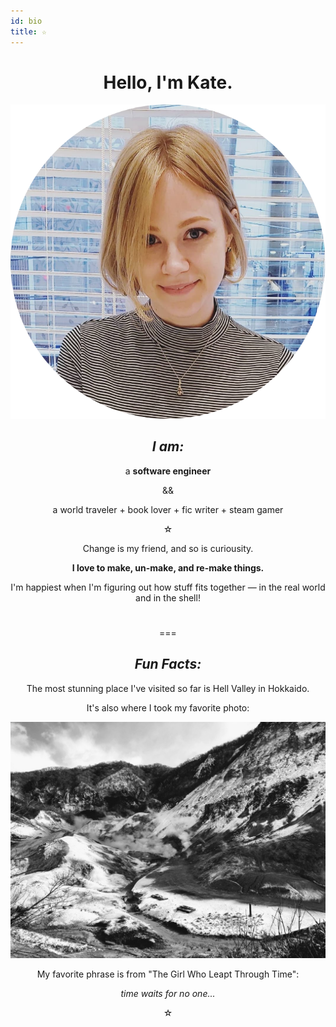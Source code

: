 ```yaml
---
id: bio
title: ☆
---
```


<div align="center">
<h1></h1>
<h1>Hello, I'm Kate.</h1>

![pfp](./assets/pfp.jpg)

</div>
<div align="center">
  <h2><em>I am:</em></h2>
    <p>a <strong>software engineer</strong></p>
    <p>&&</p>
    <p>a world traveler  +  book lover  +  fic writer  +  steam gamer</p>
</div>

<div align="center">
  <p></p>
  <p>☆</p>
	<p></p>
  <p>Change is my friend, and so is curiousity.</p>
  <p><strong>I love to make, un-make, and re-make things.</strong></p>
  <p>I'm happiest when I'm figuring out how stuff fits together — in the real world and in the shell!</p>
</div>

<div align="center">
<h1></h1>
  <p>===</p>
  <h2><em>Fun Facts:</em></h2>
  <p>The most stunning place I've visited so far is Hell Valley in Hokkaido.</p>
  <p>It's also where I took my favorite photo:</p>

![jigokudani](./assets/jigokudani.jpg)

  <p>My favorite phrase is from "The Girl Who Leapt Through Time":</p> 
	<p><em>time waits for no one...</em></p>
  <p>☆</p>
<h1></h1>
</div>
